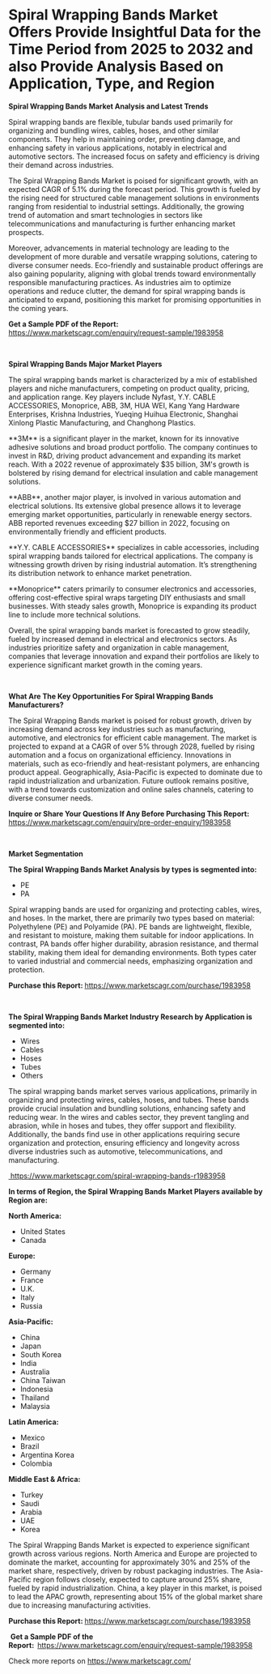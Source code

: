 <p><h1>Spiral Wrapping Bands Market Offers Provide Insightful Data for the Time Period from 2025 to 2032 and also Provide Analysis Based on Application, Type, and Region</h1></p><p><strong>Spiral Wrapping Bands Market Analysis and Latest Trends</strong></p>
<p><p>Spiral wrapping bands are flexible, tubular bands used primarily for organizing and bundling wires, cables, hoses, and other similar components. They help in maintaining order, preventing damage, and enhancing safety in various applications, notably in electrical and automotive sectors. The increased focus on safety and efficiency is driving their demand across industries.</p><p>The Spiral Wrapping Bands Market is poised for significant growth, with an expected CAGR of 5.1% during the forecast period. This growth is fueled by the rising need for structured cable management solutions in environments ranging from residential to industrial settings. Additionally, the growing trend of automation and smart technologies in sectors like telecommunications and manufacturing is further enhancing market prospects.</p><p>Moreover, advancements in material technology are leading to the development of more durable and versatile wrapping solutions, catering to diverse consumer needs. Eco-friendly and sustainable product offerings are also gaining popularity, aligning with global trends toward environmentally responsible manufacturing practices. As industries aim to optimize operations and reduce clutter, the demand for spiral wrapping bands is anticipated to expand, positioning this market for promising opportunities in the coming years.</p></p>
<p><strong>Get a Sample PDF of the Report:&nbsp;</strong> <a href="https://www.marketscagr.com/enquiry/request-sample/1983958?utm_campaign=1868&utm_medium=2&utm_source=Github&utm_content=ia&utm_term=07042025&utm_id=spiral-wrapping-bands">https://www.marketscagr.com/enquiry/request-sample/1983958</a></p>
<p>&nbsp;</p>
<p><strong>Spiral Wrapping Bands Major Market Players</strong></p>
<p><p>The spiral wrapping bands market is characterized by a mix of established players and niche manufacturers, competing on product quality, pricing, and application range. Key players include Nyfast, Y.Y. CABLE ACCESSORIES, Monoprice, ABB, 3M, HUA WEI, Kang Yang Hardware Enterprises, Krishna Industries, Yueqing Huihua Electronic, Shanghai Xinlong Plastic Manufacturing, and Changhong Plastics.</p><p>**3M** is a significant player in the market, known for its innovative adhesive solutions and broad product portfolio. The company continues to invest in R&D, driving product advancement and expanding its market reach. With a 2022 revenue of approximately $35 billion, 3M's growth is bolstered by rising demand for electrical insulation and cable management solutions.</p><p>**ABB**, another major player, is involved in various automation and electrical solutions. Its extensive global presence allows it to leverage emerging market opportunities, particularly in renewable energy sectors. ABB reported revenues exceeding $27 billion in 2022, focusing on environmentally friendly and efficient products.</p><p>**Y.Y. CABLE ACCESSORIES** specializes in cable accessories, including spiral wrapping bands tailored for electrical applications. The company is witnessing growth driven by rising industrial automation. It’s strengthening its distribution network to enhance market penetration.</p><p>**Monoprice** caters primarily to consumer electronics and accessories, offering cost-effective spiral wraps targeting DIY enthusiasts and small businesses. With steady sales growth, Monoprice is expanding its product line to include more technical solutions.</p><p>Overall, the spiral wrapping bands market is forecasted to grow steadily, fueled by increased demand in electrical and electronics sectors. As industries prioritize safety and organization in cable management, companies that leverage innovation and expand their portfolios are likely to experience significant market growth in the coming years.</p></p>
<p>&nbsp;</p>
<p><strong>What Are The Key Opportunities For Spiral Wrapping Bands Manufacturers?</strong></p>
<p><p>The Spiral Wrapping Bands market is poised for robust growth, driven by increasing demand across key industries such as manufacturing, automotive, and electronics for efficient cable management. The market is projected to expand at a CAGR of over 5% through 2028, fuelled by rising automation and a focus on organizational efficiency. Innovations in materials, such as eco-friendly and heat-resistant polymers, are enhancing product appeal. Geographically, Asia-Pacific is expected to dominate due to rapid industrialization and urbanization. Future outlook remains positive, with a trend towards customization and online sales channels, catering to diverse consumer needs.</p></p>
<p><strong>Inquire or Share Your Questions If Any Before Purchasing This Report:</strong> <a href="https://www.marketscagr.com/enquiry/pre-order-enquiry/1983958?utm_campaign=1868&utm_medium=2&utm_source=Github&utm_content=ia&utm_term=07042025&utm_id=spiral-wrapping-bands">https://www.marketscagr.com/enquiry/pre-order-enquiry/1983958</a></p>
<p>&nbsp;</p>
<p><strong>Market Segmentation</strong></p>
<p><strong>The Spiral Wrapping Bands Market Analysis by types is segmented into:</strong></p>
<p><ul><li>PE</li><li>PA</li></ul></p>
<p><p>Spiral wrapping bands are used for organizing and protecting cables, wires, and hoses. In the market, there are primarily two types based on material: Polyethylene (PE) and Polyamide (PA). PE bands are lightweight, flexible, and resistant to moisture, making them suitable for indoor applications. In contrast, PA bands offer higher durability, abrasion resistance, and thermal stability, making them ideal for demanding environments. Both types cater to varied industrial and commercial needs, emphasizing organization and protection.</p></p>
<p><strong>Purchase this Report:&nbsp;</strong><a href="https://www.marketscagr.com/purchase/1983958?utm_campaign=1868&utm_medium=2&utm_source=Github&utm_content=ia&utm_term=07042025&utm_id=spiral-wrapping-bands">https://www.marketscagr.com/purchase/1983958</a></p>
<p>&nbsp;</p>
<p><strong>The Spiral Wrapping Bands Market Industry Research by Application is segmented into:</strong></p>
<p><ul><li>Wires</li><li>Cables</li><li>Hoses</li><li>Tubes</li><li>Others</li></ul></p>
<p><p>The spiral wrapping bands market serves various applications, primarily in organizing and protecting wires, cables, hoses, and tubes. These bands provide crucial insulation and bundling solutions, enhancing safety and reducing wear. In the wires and cables sector, they prevent tangling and abrasion, while in hoses and tubes, they offer support and flexibility. Additionally, the bands find use in other applications requiring secure organization and protection, ensuring efficiency and longevity across diverse industries such as automotive, telecommunications, and manufacturing.</p></p>
<p><a href="https://www.marketscagr.com/spiral-wrapping-bands-r1983958?utm_campaign=1868&utm_medium=2&utm_source=Github&utm_content=ia&utm_term=07042025&utm_id=spiral-wrapping-bands">&nbsp;https://www.marketscagr.com/spiral-wrapping-bands-r1983958</a></p>
<p><strong>In terms of Region, the Spiral Wrapping Bands Market Players available by Region are:</strong></p>
<p>
    <p> <strong> North America: </strong>
        <ul>
            <li>United States</li>
            <li>Canada</li>
        </ul>
        </p> 
    <p> <strong> Europe: </strong>
        <ul>
            <li>Germany</li>
            <li>France</li>
            <li>U.K.</li>
            <li>Italy</li>
            <li>Russia</li>
        </ul>
        </p> 
    <p> <strong> Asia-Pacific: </strong>
        <ul>
            <li>China</li>
            <li>Japan</li>
            <li>South Korea</li>
            <li>India</li>
            <li>Australia</li>
            <li>China Taiwan</li>
            <li>Indonesia</li>
            <li>Thailand</li>
            <li>Malaysia</li>
        </ul>
        </p> 
    <p> <strong> Latin America: </strong>
        <ul>
            <li>Mexico</li>
            <li>Brazil</li>
            <li>Argentina Korea</li>
            <li>Colombia</li>
        </ul>
        </p> 
    <p> <strong> Middle East & Africa: </strong>
        <ul>
            <li>Turkey</li>
            <li>Saudi</li>
            <li>Arabia</li>
            <li>UAE</li>
            <li>Korea</li>
        </ul>
    </p>
    </p>
<p><p>The Spiral Wrapping Bands Market is expected to experience significant growth across various regions. North America and Europe are projected to dominate the market, accounting for approximately 30% and 25% of the market share, respectively, driven by robust packaging industries. The Asia-Pacific region follows closely, expected to capture around 25% share, fueled by rapid industrialization. China, a key player in this market, is poised to lead the APAC growth, representing about 15% of the global market share due to increasing manufacturing activities.</p></p>
<p><strong>Purchase this Report: </strong><a href="https://www.marketscagr.com/purchase/1983958?utm_campaign=1868&utm_medium=2&utm_source=Github&utm_content=ia&utm_term=07042025&utm_id=spiral-wrapping-bands">https://www.marketscagr.com/purchase/1983958</a></p>
<p>&nbsp;<strong>Get a Sample PDF of the Report:&nbsp;&nbsp;</strong><a href="https://www.marketscagr.com/enquiry/request-sample/1983958?utm_campaign=1868&utm_medium=2&utm_source=Github&utm_content=ia&utm_term=07042025&utm_id=spiral-wrapping-bands">https://www.marketscagr.com/enquiry/request-sample/1983958</a></p>
<p><strong></strong></p>
<p>Check more reports on <a href="https://www.marketscagr.com/?utm_campaign=1868&utm_medium=2&utm_source=Github&utm_content=ia&utm_term=07042025&utm_id=spiral-wrapping-bands">https://www.marketscagr.com/</a></p>